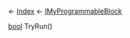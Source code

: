 ← [Index](Api-Index) ← [IMyProgrammableBlock](Sandbox.ModAPI.Ingame.IMyProgrammableBlock)

[bool](System.Boolean) TryRun()